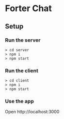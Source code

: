 # Forter Chat

## Setup

### Run the server

```shell
> cd server
> npm i
> npm start
```

### Run the client

```shell
> cd client
> npm i
> npm start
```

### Use the app

Open http://localhost:3000
